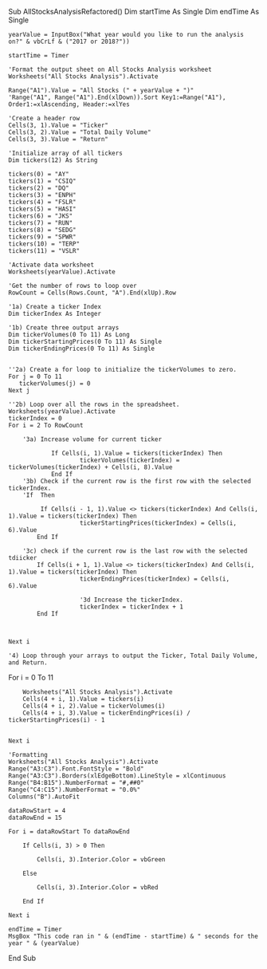Sub AllStocksAnalysisRefactored()    Dim startTime As Single    Dim endTime  As Single    yearValue = InputBox("What year would you like to run the analysis on?" & vbCrLf & ("2017 or 2018?"))    startTime = Timer        'Format the output sheet on All Stocks Analysis worksheet    Worksheets("All Stocks Analysis").Activate        Range("A1").Value = "All Stocks (" + yearValue + ")"    'Range("A1", Range("A1").End(xlDown)).Sort Key1:=Range("A1"), Order1:=xlAscending, Header:=xlYes        'Create a header row    Cells(3, 1).Value = "Ticker"    Cells(3, 2).Value = "Total Daily Volume"    Cells(3, 3).Value = "Return"    'Initialize array of all tickers    Dim tickers(12) As String        tickers(0) = "AY"    tickers(1) = "CSIQ"    tickers(2) = "DQ"    tickers(3) = "ENPH"    tickers(4) = "FSLR"    tickers(5) = "HASI"    tickers(6) = "JKS"    tickers(7) = "RUN"    tickers(8) = "SEDG"    tickers(9) = "SPWR"    tickers(10) = "TERP"    tickers(11) = "VSLR"        'Activate data worksheet    Worksheets(yearValue).Activate        'Get the number of rows to loop over    RowCount = Cells(Rows.Count, "A").End(xlUp).Row        '1a) Create a ticker Index    Dim tickerIndex As Integer        '1b) Create three output arrays    Dim tickerVolumes(0 To 11) As Long    Dim tickerStartingPrices(0 To 11) As Single    Dim tickerEndingPrices(0 To 11) As Single            ''2a) Create a for loop to initialize the tickerVolumes to zero.    For j = 0 To 11       tickerVolumes(j) = 0    Next j            ''2b) Loop over all the rows in the spreadsheet.    Worksheets(yearValue).Activate    tickerIndex = 0    For i = 2 To RowCount               '3a) Increase volume for current ticker                        If Cells(i, 1).Value = tickers(tickerIndex) Then                        tickerVolumes(tickerIndex) = tickerVolumes(tickerIndex) + Cells(i, 8).Value                End If        '3b) Check if the current row is the first row with the selected tickerIndex.        'If  Then                             If Cells(i - 1, 1).Value <> tickers(tickerIndex) And Cells(i, 1).Value = tickers(tickerIndex) Then                        tickerStartingPrices(tickerIndex) = Cells(i, 6).Value            End If                '3c) check if the current row is the last row with the selected tdiicker            If Cells(i + 1, 1).Value <> tickers(tickerIndex) And Cells(i, 1).Value = tickers(tickerIndex) Then                        tickerEndingPrices(tickerIndex) = Cells(i, 6).Value                                                '3d Increase the tickerIndex.                        tickerIndex = tickerIndex + 1            End If                               Next i        '4) Loop through your arrays to output the Ticker, Total Daily Volume, and Return.   For i = 0 To 11                Worksheets("All Stocks Analysis").Activate        Cells(4 + i, 1).Value = tickers(i)        Cells(4 + i, 2).Value = tickerVolumes(i)        Cells(4 + i, 3).Value = tickerEndingPrices(i) / tickerStartingPrices(i) - 1            Next i        'Formatting    Worksheets("All Stocks Analysis").Activate    Range("A3:C3").Font.FontStyle = "Bold"    Range("A3:C3").Borders(xlEdgeBottom).LineStyle = xlContinuous    Range("B4:B15").NumberFormat = "#,##0"    Range("C4:C15").NumberFormat = "0.0%"    Columns("B").AutoFit    dataRowStart = 4    dataRowEnd = 15    For i = dataRowStart To dataRowEnd                If Cells(i, 3) > 0 Then                        Cells(i, 3).Interior.Color = vbGreen                    Else                    Cells(i, 3).Interior.Color = vbRed                    End If            Next i     endTime = Timer    MsgBox "This code ran in " & (endTime - startTime) & " seconds for the year " & (yearValue)End Sub